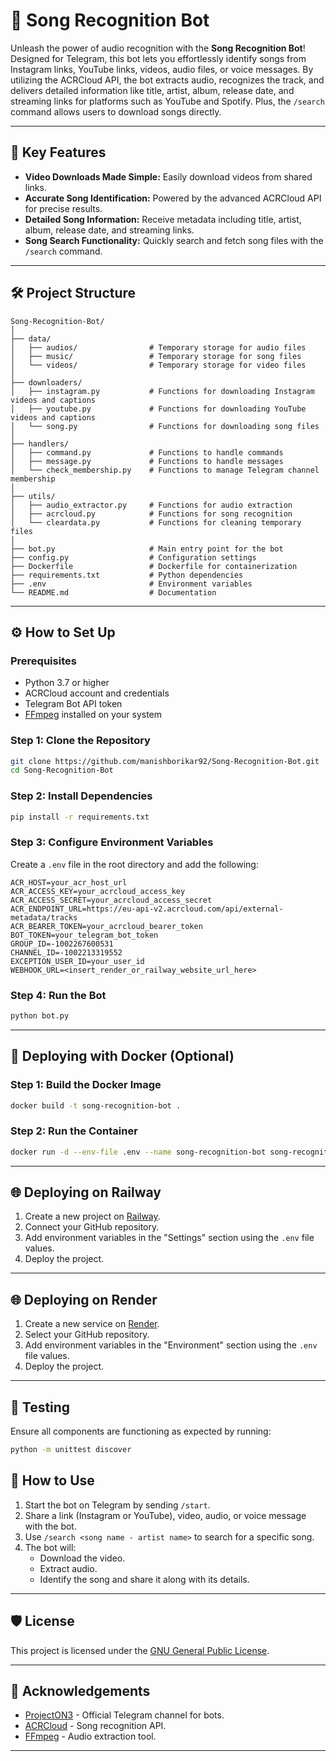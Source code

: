 # 🎵 Song Recognition Bot

Unleash the power of audio recognition with the **Song Recognition Bot**! Designed for Telegram, this bot lets you effortlessly identify songs from Instagram links, YouTube links, videos, audio files, or voice messages. By utilizing the ACRCloud API, the bot extracts audio, recognizes the track, and delivers detailed information like title, artist, album, release date, and streaming links for platforms such as YouTube and Spotify. Plus, the `/search` command allows users to download songs directly.

---

## 🚀 Key Features

- **Video Downloads Made Simple:** Easily download videos from shared links.
- **Accurate Song Identification:** Powered by the advanced ACRCloud API for precise results.
- **Detailed Song Information:** Receive metadata including title, artist, album, release date, and streaming links.
- **Song Search Functionality:** Quickly search and fetch song files with the `/search` command.

---

## 🛠️ Project Structure

```plaintext
Song-Recognition-Bot/
│  
├── data/
│   ├── audios/                # Temporary storage for audio files
│   ├── music/                 # Temporary storage for song files
│   └── videos/                # Temporary storage for video files
│
├── downloaders/
│   ├── instagram.py           # Functions for downloading Instagram videos and captions
│   ├── youtube.py             # Functions for downloading YouTube videos and captions
│   └── song.py                # Functions for downloading song files  
│
├── handlers/
│   ├── command.py             # Functions to handle commands
│   ├── message.py             # Functions to handle messages
│   └── check_membership.py    # Functions to manage Telegram channel membership
│
├── utils/
│   ├── audio_extractor.py     # Functions for audio extraction
│   ├── acrcloud.py            # Functions for song recognition
│   └── cleardata.py           # Functions for cleaning temporary files
│
├── bot.py                     # Main entry point for the bot
├── config.py                  # Configuration settings
├── Dockerfile                 # Dockerfile for containerization
├── requirements.txt           # Python dependencies
├── .env                       # Environment variables
└── README.md                  # Documentation
```

---

## ⚙️ How to Set Up

### Prerequisites

- Python 3.7 or higher
- ACRCloud account and credentials
- Telegram Bot API token
- [FFmpeg](https://ffmpeg.org/) installed on your system

### Step 1: Clone the Repository

```bash
git clone https://github.com/manishborikar92/Song-Recognition-Bot.git
cd Song-Recognition-Bot
```

### Step 2: Install Dependencies

```bash
pip install -r requirements.txt
```

### Step 3: Configure Environment Variables

Create a `.env` file in the root directory and add the following:

```env
ACR_HOST=your_acr_host_url
ACR_ACCESS_KEY=your_acrcloud_access_key
ACR_ACCESS_SECRET=your_acrcloud_access_secret
ACR_ENDPOINT_URL=https://eu-api-v2.acrcloud.com/api/external-metadata/tracks
ACR_BEARER_TOKEN=your_acrcloud_bearer_token
BOT_TOKEN=your_telegram_bot_token
GROUP_ID=-1002267600531
CHANNEL_ID=-1002213319552
EXCEPTION_USER_ID=your_user_id
WEBHOOK_URL=<insert_render_or_railway_website_url_here>
```

### Step 4: Run the Bot

```bash
python bot.py
```

---

## 🐳 Deploying with Docker (Optional)

### Step 1: Build the Docker Image

```bash
docker build -t song-recognition-bot .
```

### Step 2: Run the Container

```bash
docker run -d --env-file .env --name song-recognition-bot song-recognition-bot
```

---

## 🌐 Deploying on Railway

1. Create a new project on [Railway](https://railway.app/).
2. Connect your GitHub repository.
3. Add environment variables in the "Settings" section using the `.env` file values.
4. Deploy the project.

---

## 🌐 Deploying on Render

1. Create a new service on [Render](https://render.com/).
2. Select your GitHub repository.
3. Add environment variables in the "Environment" section using the `.env` file values.
4. Deploy the project.

---

## 🧪 Testing

Ensure all components are functioning as expected by running:

```bash
python -m unittest discover
```

## 📖 How to Use

1. Start the bot on Telegram by sending `/start`.
2. Share a link (Instagram or YouTube), video, audio, or voice message with the bot.
3. Use `/search <song name - artist name>` to search for a specific song.
4. The bot will:
   - Download the video.
   - Extract audio.
   - Identify the song and share it along with its details.

---

## 🛡️ License

This project is licensed under the [GNU General Public License](LICENSE).

---

## 🙌 Acknowledgements

- [ProjectON3](https://t.me/ProjectON3) - Official Telegram channel for bots.
- [ACRCloud](https://www.acrcloud.com/) - Song recognition API.
- [FFmpeg](https://ffmpeg.org/) - Audio extraction tool.

---